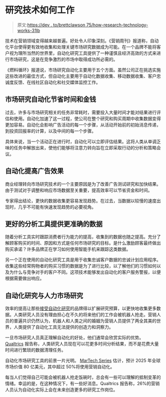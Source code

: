 # 研究技术如何工作

> 原文:[https://dev . to/brettclawson 75/how-research-technology-works-31lb](https://dev.to/brettclawson75/how-research-technology-works-31lb)

技术在营销领域变得越来越普遍。好处令人印象深刻。《营销周刊》报道称，自动化平台使得更有效地收集和处理关键市场研究数据成为可能。在一个品牌不能将客户视为理所当然的世界里，自动化研究工具提供了一种谨慎且经济高效的方式来进行市场研究，这是在竞争激烈的市场中取得成功所必需的。

《燃料循环》报道说，市场研究自动化主要用于五个方面。虽然公司正在挑选实施这些改进的最佳方式，但自动化主要用于自动化数据收集、移动数据收集、客户忠诚度反馈、在线社区自动化和社交媒体监控工作。

## 市场研究自动化节省时间和金钱

过去，许多与市场研究相关的任务非常耗时，需要投入大量时间才能对结果进行评估和使用。自动化加速了这一过程，使公司在整个研究和购买周期中收集数据变得更加容易。自动化会影响广告活动的每一个步骤，从活动开始前的初始消息传递，到投资回报率的计算，以及中间的每一个步骤。

具体来说，当一个活动正在进行时，自动化可以立即评估结果。这将人类从单调乏味的任务中解放出来，使他们能够将注意力转向旨在立即采取行动的分析和策略会议。

## 自动化提高广告效果

商业经理转向市场研究技术的一个主要原因是为了改善广告测试研究和加快结果。由于测试对于调整和响应市场数据至关重要，提高效率可以节省资金和时间。

专家得出结论，更快的数据收集更容易发现趋势。在过去，当数据以较慢的速度出现时，几乎不可能有快速发现趋势的必要视角。

## 更好的分析工具提供更准确的数据

随着分析工具实时跟踪消费者行为能力的提高，收集到的数据也随之提高。充分了解顾客购买的时间、原因和方式是任何市场研究的目标。是什么激励顾客最终做出购买承诺？许多品牌正在学习如何使用智能手机来跟踪这类数据。

另一个正在使用的自动化研究工具是用于收集忠诚客户数据的忠诚计划应用程序。收集这些经常购物者的购买习惯的数据是为了进行比较，以了解他们的习惯如何以及为什么与竞争对手的客户不同。这项技术能够发出自动化的客户服务警报，以便根据需要做出响应。

## 自动化研究与人力市场研究

效率的提高让那些[接受自动化研究](https://fuelcycle.com/blog/automation-future-market-research/)的品牌得以扩展研究预算，以更快地收集更多数据。人类研究人员没有理由担心在不久的将来他们的工作会被机器人抢走。营销人员的普遍共识仍然认为，机器人和人类之间的婚姻为营销人员提供了两全其美的世界，人类提供了自动化工具无法提供的创造力和洞察力。

一旦市场研究人员真正理解自动化的好处，他们通常会欣赏实际的优势。 [Qualtrics](https://www.qualtrics.com/blog/bots-and-your-research-job/) 报告称，人类研究人员现在可以花更多时间分析结果，而不是花费大量时间进行繁琐的数据清理任务。

自动化市场研究工具的前景一片光明。 [MarTech Series](https://martechseries.com/mts-insights/guest-authors/ushering-in-a-new-era-of-automated-market-research/) 估计，预计 2025 年全球市场价值 80 亿美元，其中超过 50%将使用营销自动化。

每当人们觉得自己可能会被机器人抢走饭碗时，总会有一些可以理解的抵制变革的情绪。幸运的是，在这种情况下，有一些好消息。Qualtrics 报告称，26%的营销人员认为自动化实际上会在未来创造更多的研究工作岗位。